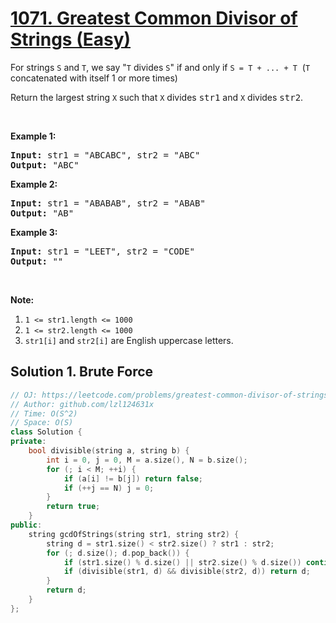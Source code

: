 # [1071. Greatest Common Divisor of Strings (Easy)](https://leetcode.com/problems/greatest-common-divisor-of-strings/)

<p>For strings <code>S</code> and <code>T</code>, we say "<code>T</code> divides <code>S</code>" if and only if <code>S = T + ... + T</code>&nbsp; (<code>T</code> concatenated with itself 1 or more times)</p>

<p>Return the largest string <code>X</code> such that <code>X</code> divides <font face="monospace">str1</font>&nbsp;and <code>X</code> divides <font face="monospace">str2</font>.</p>

<p>&nbsp;</p>

<p><strong>Example 1:</strong></p>

<pre><strong>Input: </strong>str1 = <span id="example-input-1-1">"ABCABC"</span>, str2 = <span id="example-input-1-2">"ABC"</span>
<strong>Output: </strong><span id="example-output-1">"ABC"</span>
</pre>

<p><strong>Example 2:</strong></p>

<pre><strong>Input: </strong>str1 = <span id="example-input-2-1">"ABABAB"</span>, str2 = <span id="example-input-2-2">"ABAB"</span>
<strong>Output: </strong><span id="example-output-2">"AB"</span>
</pre>

<p><strong>Example 3:</strong></p>

<pre><strong>Input: </strong>str1 = <span id="example-input-3-1">"LEET"</span>, str2 = <span id="example-input-3-2">"CODE"</span>
<strong>Output: </strong><span id="example-output-3">""</span>
</pre>

<p>&nbsp;</p>

<p><strong>Note:</strong></p>

<ol>
	<li><code>1 &lt;= str1.length &lt;= 1000</code></li>
	<li><code>1 &lt;= str2.length &lt;= 1000</code></li>
	<li><code>str1[i]</code> and <code>str2[i]</code> are English uppercase letters.</li>
</ol>

## Solution 1. Brute Force

```cpp
// OJ: https://leetcode.com/problems/greatest-common-divisor-of-strings/
// Author: github.com/lzl124631x
// Time: O(S^2)
// Space: O(S)
class Solution {
private:
    bool divisible(string a, string b) {
        int i = 0, j = 0, M = a.size(), N = b.size();
        for (; i < M; ++i) {
            if (a[i] != b[j]) return false;
            if (++j == N) j = 0;
        }
        return true;
    }
public:
    string gcdOfStrings(string str1, string str2) {
        string d = str1.size() < str2.size() ? str1 : str2;
        for (; d.size(); d.pop_back()) {
            if (str1.size() % d.size() || str2.size() % d.size()) continue;
            if (divisible(str1, d) && divisible(str2, d)) return d;
        }
        return d;
    }
};
```